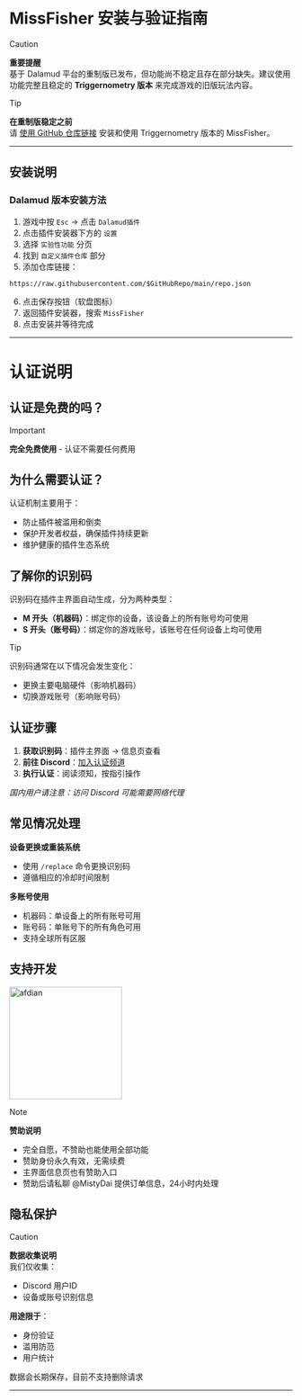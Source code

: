# MissFisher 安装与验证指南  
  
> [!CAUTION]  
> **重要提醒**    
> 基于 Dalamud 平台的重制版已发布，但功能尚不稳定且存在部分缺失。建议使用功能完整且稳定的 **Triggernometry 版本** 来完成游戏的旧版玩法内容。  
  
> [!TIP]  
> **在重制版稳定之前**    
> 请 [使用 GitHub 仓库链接](https://github.com/BlackCleaverLoli/MissFisher/blob/main/ReadmeForTrnVer.md#%E6%96%B9%E6%B3%95-1%E6%B7%BB%E5%8A%A0%E4%B8%BA%E8%BF%9C%E7%A8%8B%E8%A7%A6%E5%8F%91%E5%99%A8) 安装和使用 Triggernometry 版本的 MissFisher。  
  
---  
  
## 安装说明  
  
### Dalamud 版本安装方法  
1. 游戏中按 `Esc` → 点击 `Dalamud插件`  
2. 点击插件安装器下方的 `设置`  
3. 选择 `实验性功能` 分页  
4. 找到 `自定义插件仓库` 部分  
5. 添加仓库链接：  
```  
https://raw.githubusercontent.com/$GitHubRepo/main/repo.json  
```  
6. 点击保存按钮（软盘图标）  
7. 返回插件安装器，搜索 `MissFisher`  
8. 点击安装并等待完成  
  
---  
  
# 认证说明  
  
## 认证是免费的吗？  
> [!IMPORTANT]    
**完全免费使用** - 认证不需要任何费用  
  
## 为什么需要认证？  
认证机制主要用于：  
- 防止插件被滥用和倒卖  
- 保护开发者权益，确保插件持续更新  
- 维护健康的插件生态系统  
  
## 了解你的识别码  
  
识别码在插件主界面自动生成，分为两种类型：  
  
- **M 开头（机器码）**：绑定你的设备，该设备上的所有账号均可使用  
- **S 开头（账号码）**：绑定你的游戏账号，该账号在任何设备上均可使用  
  
> [!TIP]  
识别码通常在以下情况会发生变化：  
- 更换主要电脑硬件（影响机器码）  
- 切换游戏账号（影响账号码）  
  
## 认证步骤  
  
1. **获取识别码**：插件主界面 → 信息页查看  
2. **前往 Discord**：[加入认证频道](https://discord.gg/uayPR6MPzH)  
3. **执行认证**：阅读须知，按指引操作  
  
*国内用户请注意：访问 Discord 可能需要网络代理*  
  
## 常见情况处理  
  
**设备更换或重装系统**  
- 使用 `/replace` 命令更换识别码  
- 遵循相应的冷却时间限制  
  
**多账号使用**  
- 机器码：单设备上的所有账号可用  
- 账号码：单账号下的所有角色可用  
- 支持全球所有区服  
  
## 支持开发  
  
[<img width="200" src="https://pic1.afdiancdn.com/static/img/welcome/button-sponsorme.png" alt="afdian">](https://afdian.com/a/bcloli)  
  
> [!NOTE]  
**赞助说明**  
- 完全自愿，不赞助也能使用全部功能  
- 赞助身份永久有效，无需续费  
- 主界面信息页也有赞助入口  
- 赞助后请私聊 @MistyDai 提供订单信息，24小时内处理  
  
## 隐私保护  
  
> [!CAUTION]  
**数据收集说明**  
我们仅收集：  
- Discord 用户ID  
- 设备或账号识别信息  
  
**用途限于**：  
- 身份验证  
- 滥用防范  
- 用户统计  
  
数据会长期保存，目前不支持删除请求  
  
---  
  
